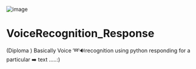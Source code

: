 ![image](https://github.com/shubham-misal/VoiceRecognition_Response/assets/96921440/a949abf4-f451-40f6-81fd-14725bef8922)

# VoiceRecognition_Response
(Diploma ) Basically Voice ➿🔊recognition using python responding for a particular ➡️ text  .....:) 
